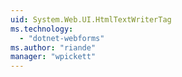 ```yaml
---
uid: System.Web.UI.HtmlTextWriterTag
ms.technology: 
  - "dotnet-webforms"
ms.author: "riande"
manager: "wpickett"
---
```

